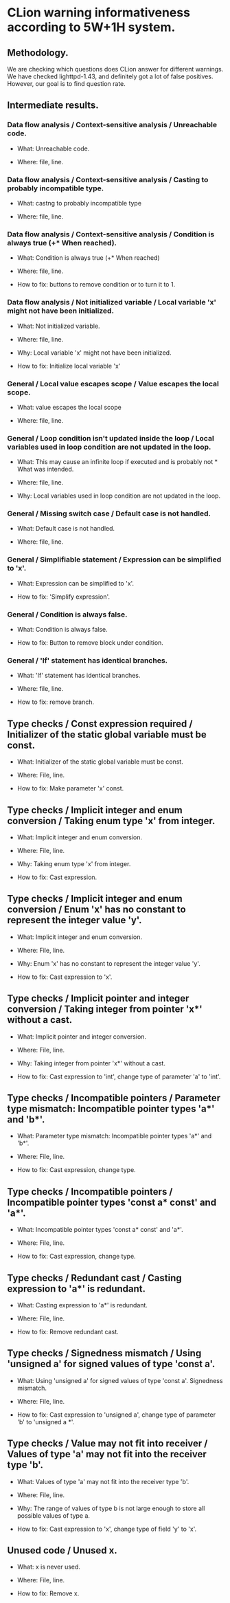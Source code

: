 # CLion warning informativeness according to 5W+1H system.

## Methodology.

We are checking which questions does CLion answer for different warnings. We have checked lighttpd-1.43, and definitely got a lot of false positives. However, our goal is to find question rate.

## Intermediate results.

### Data flow analysis / Context-sensitive analysis / Unreachable code.
* What: Unreachable code.

* Where: file, line.

### Data flow analysis / Context-sensitive analysis / Casting to probably incompatible type.
* What: castng to probably incompatible type

* Where: file, line.

### Data flow analysis / Context-sensitive analysis / Condition is always true (+* When reached).
* What: Condition is always true (+* When reached)

* Where: file, line.

* How to fix: buttons to remove condition or to turn it to 1.

### Data flow analysis / Not initialized variable / Local variable 'x' might not have been initialized.
* What: Not initialized variable.

* Where: file, line.

* Why: Local variable 'x' might not have been initialized.

* How to fix: Initialize local variable 'x'

### General / Local value escapes scope / Value escapes the local scope.
* What: value escapes the local scope

* Where: file, line.

### General / Loop condition isn't updated inside the loop / Local variables used in loop condition are not updated in the loop.
* What: This may cause an infinite loop if executed and is probably not * What was intended.

* Where: file, line.

* Why: Local variables used in loop condition are not updated in the loop.

### General / Missing switch case / Default case is not handled.
* What: Default case is not handled.

* Where: file, line.

### General / Simplifiable statement / Expression can be simplified to 'x'.
* What: Expression can be simplified to 'x'.

* How to fix: 'Simplify expression'.

### General / Condition is always false.
* What: Condition is always false.

* How to fix: Button to remove block under condition.

### General / 'If' statement has identical branches.
* What: 'If' statement has identical branches.

* Where: file, line.

* How to fix: remove branch.

## Type checks / Const expression required / Initializer of the static global variable must be const.
* What: Initializer of the static global variable must be const.

* Where: File, line.

* How to fix: Make parameter 'x' const.

## Type checks / Implicit integer and enum conversion / Taking enum type 'x' from integer.
* What: Implicit integer and enum conversion.

* Where: File, line.

* Why: Taking enum type 'x' from integer.

* How to fix: Cast expression.

## Type checks / Implicit integer and enum conversion / Enum 'x' has no constant to represent the integer value 'y'.
* What: Implicit integer and enum conversion.

* Where: File, line.

* Why: Enum 'x' has no constant to represent the integer value 'y'.

* How to fix: Cast expression to 'x'.

## Type checks / Implicit pointer and integer conversion / Taking integer from pointer 'x*' without a cast.
* What: Implicit pointer and integer conversion.

* Where: File, line.

* Why: Taking integer from pointer 'x*' without a cast.

* How to fix: Cast expression to 'int', change type of parameter 'a' to 'int'.

## Type checks / Incompatible pointers / Parameter type mismatch: Incompatible pointer types 'a*' and 'b*'.
* What: Parameter type mismatch: Incompatible pointer types 'a*' and 'b*'.

* Where: File, line.

* How to fix: Cast expression, change type.

## Type checks / Incompatible pointers / Incompatible pointer types 'const a* const' and 'a*'.
* What: Incompatible pointer types 'const a* const' and 'a*'.

* Where: File, line.

* How to fix: Cast expression, change type.

## Type checks / Redundant cast / Casting expression to 'a*' is redundant.
* What: Casting expression to 'a*' is redundant.

* Where: File, line.

* How to fix: Remove redundant cast.

## Type checks / Signedness mismatch / Using 'unsigned a' for signed values of type 'const a'.
* What: Using 'unsigned a' for signed values of type 'const a'. Signedness mismatch.

* Where: File, line.

* How to fix: Cast expression to 'unsigned a', change type of parameter 'b' to 'unsigned a *'.


## Type checks / Value may not fit into receiver / Values of type 'a' may not fit into the receiver type 'b'.
* What: Values of type 'a' may not fit into the receiver type 'b'.

* Where: File, line.

* Why: The range of values of type b is not large enough to store all possible values of type a.

* How to fix: Cast expression to 'x', change type of field 'y' to 'x'.

## Unused code / Unused x.
* What: x is never used.

* Where: File, line.

* How to fix: Remove x.
